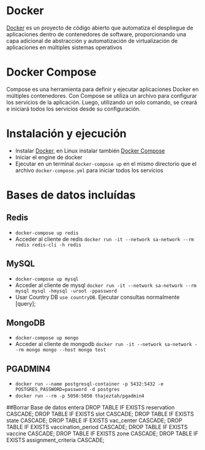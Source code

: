 # Docker

[Docker](<https://es.wikipedia.org/wiki/Docker_(software)>) es un proyecto de código abierto que automatiza el despliegue de aplicaciones dentro de contenedores de software, proporcionando una capa adicional de abstracción y automatización de virtualización de aplicaciones en múltiples sistemas operativos

# Docker Compose

Compose es una herramienta para definir y ejecutar aplicaciones Docker en múltiples contenedores. Con Compose se utiliza un archivo para configurar los servicios de la aplicación. Luego, utilizando un solo comando, se creará e iniciará todos los servicios desde su configuración.

# Instalación y ejecución

- Instalar [Docker](https://docs.docker.com/get-docker/), en Linux instalar también [Docker Compose](https://docs.docker.com/compose/install/)
- Iniciar el engine de docker
- Ejecutar en un terminal `docker-compose up` en el mismo directorio que el archivo `docker-compose.yml` para iniciar todos los servicios

# Bases de datos incluídas

## Redis

- `docker-compose up redis`
- Acceder al cliente de redis `docker run -it --network sa-network --rm redis redis-cli -h redis`

## MySQL

- `docker-compose up mysql`
- Acceder al cliente de mysql `docker run -it --network sa-network --rm mysql mysql -hmysql -uroot -ppassword`
- Usar Country DB `use countryDB`. Ejecutar consultas normalmente [query];

## MongoDB

- `docker-compose up mongo`
- Acceder al cliente de mongodb `docker run -it --network sa-network --rm mongo mongo --host mongo test`

## PGADMIN4

- `docker run --name postgresql-container -p 5432:5432 -e POSTGRES_PASSWORD=password -d postgres`
- `docker run --rm -p 5050:5050 thajeztah/pgadmin4`

##Borrar Base de datos entera
DROP TABLE IF EXISTS reservation CASCADE;
DROP TABLE IF EXISTS slot CASCADE;
DROP TABLE IF EXISTS state CASCADE;
DROP TABLE IF EXISTS vac_center CASCADE;
DROP TABLE IF EXISTS vaccination_period CASCADE;
DROP TABLE IF EXISTS vaccine CASCADE;
DROP TABLE IF EXISTS zone CASCADE;
DROP TABLE IF EXISTS assignment_criteria CASCADE;
